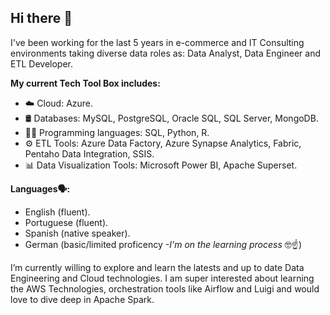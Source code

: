 ## Hi there 👋

I've been working for the last 5 years in e-commerce and IT Consulting environments taking diverse data roles as: Data Analyst, Data Engineer and ETL Developer.

**My current Tech Tool Box includes:**
- ☁️ Cloud: Azure.
- 🛢️ Databases: MySQL, PostgreSQL, Oracle SQL, SQL Server, MongoDB.
- 👨‍💻 Programming languages: SQL, Python, R.
- ⚙️ ETL Tools: Azure Data Factory, Azure Synapse Analytics, Fabric, Pentaho Data Integration, SSIS.
- 📊 Data Visualization Tools: Microsoft Power BI, Apache Superset.

**Languages🗣️:**
- English (fluent).
- Portuguese (fluent).
- Spanish (native speaker).
- German (basic/limited proficency *-I'm on the learning process* 🤓☝️) 

I’m currently willing to explore and learn the latests and up to date Data Engineering and Cloud technologies. I am super interested about learning the AWS Technologies, orchestration tools like Airflow and Luigi and would love to dive deep in Apache Spark.
